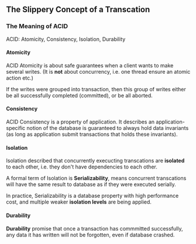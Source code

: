 ## The Slippery Concept of a Transcation

### The Meaning of ACID

ACID: Atomicity, Consistency, Isolation, Durability

#### Atomicity

ACID Atomicity is about safe guarantees when a client wants to make several writes. (It is **not** about concurrency, i.e. one thread ensure an atomic action etc.)

If the writes were grouped into transaction, then this group of writes either be all successfully completed (committed), or be all aborted.

#### Consistency

ACID Consistency is a property of application. It describes an application-specific notion of the database is guaranteed to always hold data invariants
(as long as application submit transactions that holds these invariants).

#### Isolation

Isolation described that concurrently execucting transcations are **isolated** to each other, i.e. they don't have dependencies to each other.

A formal term of Isolation is **Serializability**, means concurrent transcations will have the same result to database as if they were executed serially.

In practice, Serializability is a database property with high performance cost, and multiple weaker **isolation levels** are being applied.

#### Durability

**Durability** promise that once a transaction has commmitted successfully, any data it has written will not be forgotten, even if database crashed.


